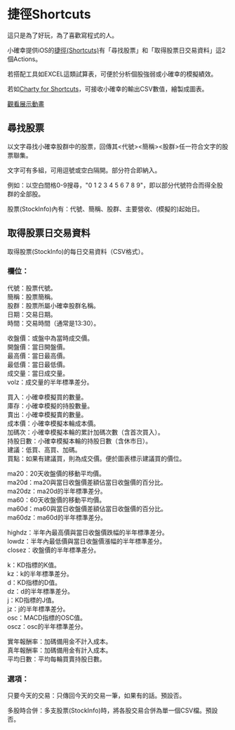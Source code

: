 # 捷徑Shortcuts
這只是為了好玩，為了喜歡寫程式的人。

小確幸提供iOS的[捷徑(Shortcuts)](https://support.apple.com/zh-tw/guide/shortcuts/welcome/ios)有「尋找股票」和「取得股票日交易資料」這2個Actions。

若搭配工具如EXCEL這類試算表，可便於分析個股強弱或小確幸的模擬績效。

若如[Charty for Shortcuts](https://apps.apple.com/tw/app/charty-for-shortcuts/id1494386093)，可接收小確幸的輸出CSV數值，繪製成圖表。

[觀看展示動畫](https://github.com/peiyu66/simStock21/issues/1#issue-2128120046)

## 尋找股票

以文字尋找小確幸股群中的股票，回傳其<代號><簡稱><股群>任一符合文字的股票聯集。

文字可有多組，可用逗號或空白隔開。部分符合即納入。

例如：以空白間格0-9搜尋，"0 1 2 3 4 5 6 7 8 9"，即以部分代號符合而得全股群的全部股。

股票(StockInfo)內有：代號、簡稱、股群、主要營收、(模擬的)起始日。

## 取得股票日交易資料

取得股票(StockInfo)的每日交易資料（CSV格式）。

### 欄位：

代號：股票代號。  
簡稱：股票簡稱。  
股群：股票所屬小確幸股群名稱。  
日期：交易日期。  
時間：交易時間（通常是13:30）。

收盤價：或盤中為當時成交價。  
開盤價：當日開盤價。  
最高價：當日最高價。  
最低價：當日最低價。  
成交量：當日成交量。  
volz：成交量的半年標準差分。

買入：小確幸模擬買的數量。  
庫存：小確幸模擬的持股數量。  
賣出：小確幸模擬賣的數量。  
成本價：小確幸模擬本輪成本價。  
加碼次：小確幸模擬本輪的累計加碼次數（含首次買入）。  
持股日數：小確幸模擬本輪的持股日數（含休市日）。  
建議：低買、高買、加碼。  
買點：如果有建議買，則為成交價。便於圖表標示建議買的價位。

ma20：20天收盤價的移動平均價。  
ma20d：ma20與當日收盤價差額佔當日收盤價的百分比。  
ma20dz：ma20d的半年標準差分。  
ma60：60天收盤價的移動平均價。  
ma60d：ma60與當日收盤價差額佔當日收盤價的百分比。  
ma60dz：ma60d的半年標準差分。

highdz：半年內最高價與當日收盤價跌幅的半年標準差分。  
lowdz：半年內最低價與當日收盤價漲幅的半年標準差分。  
closez：收盤價的半年標準差分。

k：KD指標的K值。  
kz：k的半年標準差分。  
d：KD指標的D值。  
dz：d的半年標準差分。  
j：KD指標的J值。  
jz：j的半年標準差分。  
osc：MACD指標的OSC值。  
oscz：osc的半年標準差分。

實年報酬率：加碼備用金不計入成本。  
真年報酬率：加碼備用金有計入成本。  
平均日數：平均每輪買賣持股日數。

### 選項：

只要今天的交易：只傳回今天的交易一筆，如果有的話。預設否。

多股時合併：多支股票(StockInfo)時，將各股交易合併為單一個CSV檔。預設否。
